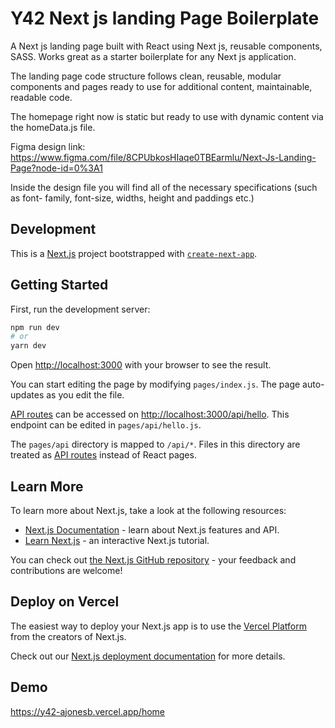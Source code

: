 # Y42 Next js landing Page Boilerplate

A Next js landing page built with React using Next js, reusable components, SASS. Works great as a starter boilerplate for any Next js application.

The landing page code structure follows clean, reusable, modular components and pages ready to use for additional content, maintainable, readable code. 

The homepage right now is static but ready to use with dynamic content via the homeData.js file. 

Figma design link: https://www.figma.com/file/8CPUbkosHIaqe0TBEarmlu/Next-Js-Landing-Page?node-id=0%3A1

Inside the design file you will find all of the necessary specifications (such as font-
family, font-size, widths, height and paddings etc.)

## Development 

This is a [Next.js](https://nextjs.org/) project bootstrapped with [`create-next-app`](https://github.com/vercel/next.js/tree/canary/packages/create-next-app).

## Getting Started

First, run the development server:

```bash
npm run dev
# or
yarn dev
```

Open [http://localhost:3000](http://localhost:3000) with your browser to see the result.

You can start editing the page by modifying `pages/index.js`. The page auto-updates as you edit the file.

[API routes](https://nextjs.org/docs/api-routes/introduction) can be accessed on [http://localhost:3000/api/hello](http://localhost:3000/api/hello). This endpoint can be edited in `pages/api/hello.js`.

The `pages/api` directory is mapped to `/api/*`. Files in this directory are treated as [API routes](https://nextjs.org/docs/api-routes/introduction) instead of React pages.

## Learn More

To learn more about Next.js, take a look at the following resources:

- [Next.js Documentation](https://nextjs.org/docs) - learn about Next.js features and API.
- [Learn Next.js](https://nextjs.org/learn) - an interactive Next.js tutorial.

You can check out [the Next.js GitHub repository](https://github.com/vercel/next.js/) - your feedback and contributions are welcome!

## Deploy on Vercel

The easiest way to deploy your Next.js app is to use the [Vercel Platform](https://vercel.com/new?utm_medium=default-template&filter=next.js&utm_source=create-next-app&utm_campaign=create-next-app-readme) from the creators of Next.js.

Check out our [Next.js deployment documentation](https://nextjs.org/docs/deployment) for more details.

## Demo
https://y42-ajonesb.vercel.app/home
